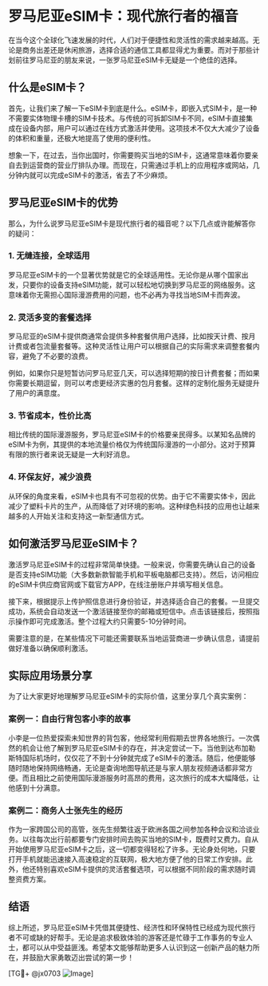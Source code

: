 # 罗马尼亚eSIM卡：现代旅行者的福音

在当今这个全球化飞速发展的时代，人们对于便捷性和灵活性的需求越来越高。无论是商务出差还是休闲旅游，选择合适的通信工具都显得尤为重要。而对于那些计划前往罗马尼亚的朋友来说，一张罗马尼亚eSIM卡无疑是一个绝佳的选择。

## 什么是eSIM卡？

首先，让我们来了解一下eSIM卡到底是什么。eSIM卡，即嵌入式SIM卡，是一种不需要实体物理卡槽的SIM卡技术。与传统的可拆卸SIM卡不同，eSIM卡直接集成在设备内部，用户可以通过在线方式激活并使用。这项技术不仅大大减少了设备的体积和重量，还极大地提高了使用的便利性。

想象一下，在过去，当你出国时，你需要购买当地的SIM卡，这通常意味着你要亲自去到运营商的营业厅排队办理。而现在，只需通过手机上的应用程序或网站，几分钟内就可以完成eSIM卡的激活，省去了不少麻烦。

## 罗马尼亚eSIM卡的优势

那么，为什么说罗马尼亚eSIM卡是现代旅行者的福音呢？以下几点或许能解答你的疑问：

### 1. **无缝连接，全球适用**

罗马尼亚eSIM卡的一个显著优势就是它的全球适用性。无论你是从哪个国家出发，只要你的设备支持eSIM功能，就可以轻松地切换到罗马尼亚的网络服务。这意味着你无需担心国际漫游费用的问题，也不必再为寻找当地SIM卡而奔波。

### 2. **灵活多变的套餐选择**

罗马尼亚的eSIM卡提供商通常会提供多种套餐供用户选择，比如按天计费、按月计费或者包流量套餐等。这种灵活性让用户可以根据自己的实际需求来调整套餐内容，避免了不必要的浪费。

例如，如果你只是短暂访问罗马尼亚几天，可以选择短期的按日计费套餐；而如果你需要长期逗留，则可以考虑更经济实惠的包月套餐。这样的定制化服务无疑提升了用户的满意度。

### 3. **节省成本，性价比高**

相比传统的国际漫游服务，罗马尼亚eSIM卡的价格要亲民得多。以某知名品牌的eSIM卡为例，其提供的本地流量价格仅为传统国际漫游的一小部分。这对于预算有限的旅行者来说无疑是一大利好消息。

### 4. **环保友好，减少浪费**

从环保的角度来看，eSIM卡也具有不可忽视的优势。由于它不需要实体卡，因此减少了塑料卡片的生产，从而降低了对环境的影响。这种绿色科技的应用也让越来越多的人开始关注和支持这一新型通信方式。

## 如何激活罗马尼亚eSIM卡？

激活罗马尼亚eSIM卡的过程非常简单快捷。一般来说，你需要先确认自己的设备是否支持eSIM功能（大多数新款智能手机和平板电脑都已支持）。然后，访问相应的eSIM卡供应商官网或下载官方APP，在线注册账户并填写相关信息。

接下来，根据提示上传护照信息进行身份验证，并选择适合自己的套餐。一旦提交成功，系统会自动发送一个激活链接至你的邮箱或短信中。点击该链接后，按照指示操作即可完成激活。整个过程大约只需要5-10分钟时间。

需要注意的是，在某些情况下可能还需要联系当地运营商进一步确认信息，请提前做好准备以确保顺利激活。

## 实际应用场景分享

为了让大家更好地理解罗马尼亚eSIM卡的实际价值，这里分享几个真实案例：

### 案例一：自由行背包客小李的故事

小李是一位热爱探索未知世界的背包客，他经常利用假期去世界各地旅行。一次偶然的机会让他了解到罗马尼亚eSIM卡的存在，并决定尝试一下。当他到达布加勒斯特国际机场时，仅仅花了不到十分钟就完成了eSIM卡的激活。随后，他便能够随时随地保持网络畅通，无论是查询地图导航还是与家人朋友视频通话都非常方便。而且相比之前使用国际漫游服务时高昂的费用，这次旅行的成本大幅降低，让他感到十分满意。

### 案例二：商务人士张先生的经历

作为一家跨国公司的高管，张先生频繁往返于欧洲各国之间参加各种会议和洽谈业务。以往每次出行前都要专门安排时间去购买当地的SIM卡，既费时又费力。自从开始使用罗马尼亚eSIM卡之后，这一切都变得轻松了许多。无论身处何地，只要打开手机就能迅速接入高速稳定的互联网，极大地方便了他的日常工作安排。此外，他还特别喜欢eSIM卡提供的灵活套餐选项，可以根据不同阶段的需求随时调整资费方案。

## 结语

综上所述，罗马尼亚eSIM卡凭借其便捷性、经济性和环保特性已经成为现代旅行者不可或缺的好帮手。无论是追求极致体验的游客还是忙碌于工作事务的专业人士，都可以从中受益匪浅。希望本文能够帮助更多人认识到这一创新产品的魅力所在，并鼓励大家勇敢迈出尝试的第一步！

[TG💪+ @jx0703 ![Image](https://github.com/user-attachments/assets/dbca1d08-cadb-493c-b0ec-ad6f7a83f270)]